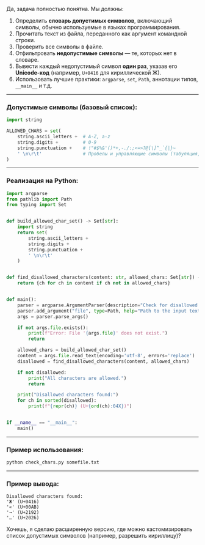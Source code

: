Да, задача полностью понятна. Мы должны:

1. Определить **словарь допустимых символов**, включающий символы, обычно используемые в языках программирования.
2. Прочитать текст из файла, переданного как аргумент командной строки.
3. Проверить все символы в файле.
4. Отфильтровать **недопустимые символы** — те, которых нет в словаре.
5. Вывести каждый недопустимый символ **один раз**, указав его **Unicode-код** (например, `U+0416` для кириллической Ж).
6. Использовать лучшие практики: `argparse`, `set`, `Path`, аннотации типов, `__main__` и т.д.

---

### Допустимые символы (базовый список):

```python
import string

ALLOWED_CHARS = set(
    string.ascii_letters +  # A-Z, a-z
    string.digits +         # 0-9
    string.punctuation +    # !"#$%&'()*+,-./:;<=>?@[\]^_`{|}~
    ' \n\r\t'               # Пробелы и управляющие символы (табуляция, перевод строки)
)
```

---

### Реализация на Python:

```python
import argparse
from pathlib import Path
from typing import Set


def build_allowed_char_set() -> Set[str]:
    import string
    return set(
        string.ascii_letters +
        string.digits +
        string.punctuation +
        ' \n\r\t'
    )


def find_disallowed_characters(content: str, allowed_chars: Set[str]) -> Set[str]:
    return {ch for ch in content if ch not in allowed_chars}


def main():
    parser = argparse.ArgumentParser(description="Check for disallowed characters in a file.")
    parser.add_argument("file", type=Path, help="Path to the input text file.")
    args = parser.parse_args()

    if not args.file.exists():
        print(f"Error: File '{args.file}' does not exist.")
        return

    allowed_chars = build_allowed_char_set()
    content = args.file.read_text(encoding='utf-8', errors='replace')
    disallowed = find_disallowed_characters(content, allowed_chars)

    if not disallowed:
        print("All characters are allowed.")
        return

    print("Disallowed characters found:")
    for ch in sorted(disallowed):
        print(f"{repr(ch)} (U+{ord(ch):04X})")


if __name__ == "__main__":
    main()
```

---

### Пример использования:

```bash
python check_chars.py somefile.txt
```

---

### Пример вывода:

```
Disallowed characters found:
'Ж' (U+0416)
'«' (U+00AB)
'→' (U+2192)
'…' (U+2026)
```

Хочешь, я сделаю расширенную версию, где можно кастомизировать список допустимых символов (например, разрешить кириллицу)?
